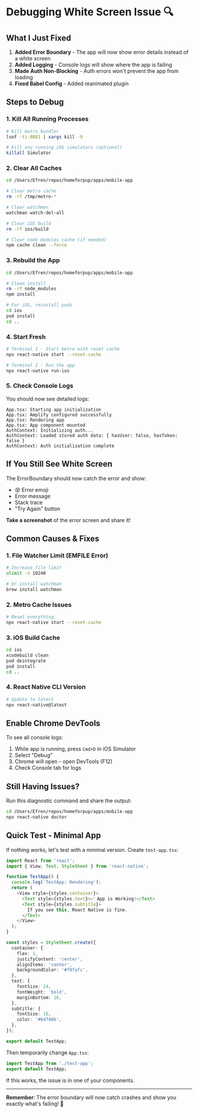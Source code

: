 # Debugging White Screen Issue 🔍

## What I Just Fixed

1. **Added Error Boundary** - The app will now show error details instead of a white screen
2. **Added Logging** - Console logs will show where the app is failing
3. **Made Auth Non-Blocking** - Auth errors won't prevent the app from loading
4. **Fixed Babel Config** - Added reanimated plugin

## Steps to Debug

### 1. Kill All Running Processes

```bash
# Kill metro bundler
lsof -ti:8081 | xargs kill -9

# Kill any running iOS simulators (optional)
killall Simulator
```

### 2. Clear All Caches

```bash
cd /Users/Efren/repos/homeforpup/apps/mobile-app

# Clear metro cache
rm -rf /tmp/metro-*

# Clear watchman
watchman watch-del-all

# Clear iOS build
rm -rf ios/build

# Clear node modules cache (if needed)
npm cache clean --force
```

### 3. Rebuild the App

```bash
cd /Users/Efren/repos/homeforpup/apps/mobile-app

# Clean install
rm -rf node_modules
npm install

# For iOS, reinstall pods
cd ios
pod install
cd ..
```

### 4. Start Fresh

```bash
# Terminal 1 - Start metro with reset cache
npx react-native start --reset-cache
```

```bash
# Terminal 2 - Run the app
npx react-native run-ios
```

### 5. Check Console Logs

You should now see detailed logs:

```
App.tsx: Starting app initialization
App.tsx: Amplify configured successfully
App.tsx: Rendering app
App.tsx: App component mounted
AuthContext: Initializing auth...
AuthContext: Loaded stored auth data: { hasUser: false, hasToken: false }
AuthContext: Auth initialization complete
```

## If You Still See White Screen

The ErrorBoundary should now catch the error and show:

- 😵 Error emoji
- Error message
- Stack trace
- "Try Again" button

**Take a screenshot** of the error screen and share it!

## Common Causes & Fixes

### 1. File Watcher Limit (EMFILE Error)

```bash
# Increase file limit
ulimit -n 10240

# Or install watchman
brew install watchman
```

### 2. Metro Cache Issues

```bash
# Reset everything
npx react-native start --reset-cache
```

### 3. iOS Build Cache

```bash
cd ios
xcodebuild clean
pod deintegrate
pod install
cd ..
```

### 4. React Native CLI Version

```bash
# Update to latest
npx react-native@latest
```

## Enable Chrome DevTools

To see all console logs:

1. While app is running, press `Cmd+D` in iOS Simulator
2. Select "Debug"
3. Chrome will open - open DevTools (F12)
4. Check Console tab for logs

## Still Having Issues?

Run this diagnostic command and share the output:

```bash
cd /Users/Efren/repos/homeforpup/apps/mobile-app
npx react-native doctor
```

## Quick Test - Minimal App

If nothing works, let's test with a minimal version. Create `test-app.tsx`:

```typescript
import React from 'react';
import { View, Text, StyleSheet } from 'react-native';

function TestApp() {
  console.log('TestApp: Rendering');
  return (
    <View style={styles.container}>
      <Text style={styles.text}>✅ App is Working!</Text>
      <Text style={styles.subtitle}>
        If you see this, React Native is fine.
      </Text>
    </View>
  );
}

const styles = StyleSheet.create({
  container: {
    flex: 1,
    justifyContent: 'center',
    alignItems: 'center',
    backgroundColor: '#f8fafc',
  },
  text: {
    fontSize: 24,
    fontWeight: 'bold',
    marginBottom: 16,
  },
  subtitle: {
    fontSize: 16,
    color: '#64748b',
  },
});

export default TestApp;
```

Then temporarily change `App.tsx`:

```typescript
import TestApp from './test-app';
export default TestApp;
```

If this works, the issue is in one of your components.

---

**Remember**: The error boundary will now catch crashes and show you exactly what's failing! 🎯
